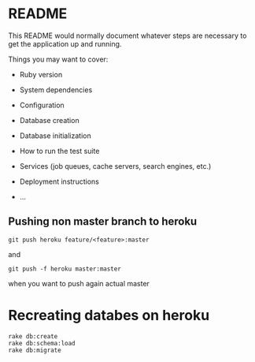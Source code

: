 # README

This README would normally document whatever steps are necessary to get the
application up and running.

Things you may want to cover:

* Ruby version

* System dependencies

* Configuration

* Database creation

* Database initialization

* How to run the test suite

* Services (job queues, cache servers, search engines, etc.)

* Deployment instructions

* ...



## Pushing non master branch to heroku

	git push heroku feature/<feature>:master

and

	git push -f heroku master:master

when you want to push again actual master


# Recreating databes on heroku

	rake db:create
	rake db:schema:load
	rake db:migrate